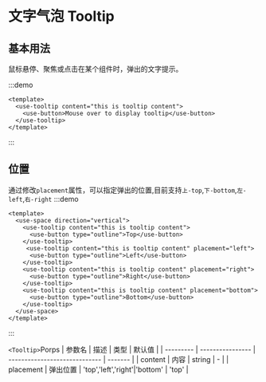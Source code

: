 <h1>文字气泡 Tooltip</h1>

<h2>基本用法</h2>

鼠标悬停、聚焦或点击在某个组件时，弹出的文字提示。

:::demo 

```vue
<template>
  <use-tooltip content="this is tooltip content">
    <use-button>Mouse over to display tooltip</use-button>
  </use-tooltip>
</template>
```
:::

<h2>位置</h2>

通过修改`placement`属性，可以指定弹出的位置,目前支持`上-top`,`下-bottom`,`左-left`,`右-right`
:::demo 

```vue
<template>
  <use-space direction="vertical">
    <use-tooltip content="this is tooltip content">
      <use-button type="outline">Top</use-button>
    </use-tooltip>
     <use-tooltip content="this is tooltip content" placement="left">
      <use-button type="outline">Left</use-button>
    </use-tooltip>
    <use-tooltip content="this is tooltip content" placement="right">
      <use-button type="outline">Right</use-button>
    </use-tooltip>
    <use-tooltip content="this is tooltip content" placement="bottom">
      <use-button type="outline">Bottom</use-button>
    </use-tooltip>
  </use-space>
</template>
```
:::


`<Tooltip>`Porps
| 参数名 | 描述           | 类型                        | 默认值 |
| --------- | ---------------- | ----------------------------- | ------- |
| content   | 内容           | string                        | -       |
| placement | 弹出位置     | 'top','left','right'|'bottom' | 'top'   |
